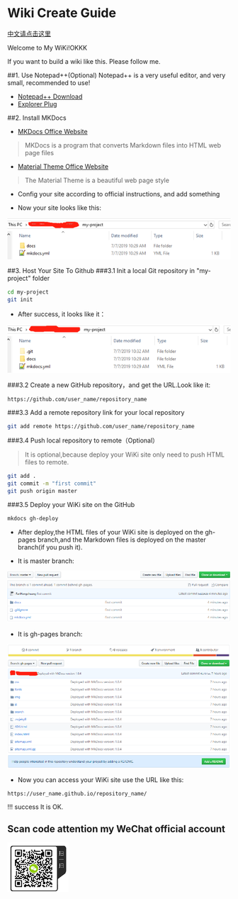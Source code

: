 # Wiki Create Guide
[中文请点击这里](index-zh.md)

Welcome to My WiKi!OKKK

If you want to build a wiki like this. Please follow me.

##1. Use Notepad++(Optional)
Notepad++ is a very useful editor, and very small, recommended to use!

* [Notepad++ Download](https://notepad-plus-plus.org/download)
* [Explorer Plug](https://github.com/funap/npp-explorer-plugin/releases)

##2. Install MKDocs
* [MKDocs Office Website](https://www.mkdocs.org)
> MKDocs is a program that converts Markdown files into HTML web page files
* [Material Theme Office Website](https://squidfunk.github.io/mkdocs-material)
> The Material Theme is a beautiful web page style
* Config your site according to official instructions, and add something

* Now your site looks like this:

![mkdocs_site](assets/images/mkdocs_site.png)


##3. Host Your Site To Github
###3.1 Init a local Git repository in "my-project" folder
```bash
cd my-project
git init
```
* After success, it looks like it：

![mkdocs_site](assets/images/mkdocs_site_git.png)

###3.2 Create a new GitHub repository，and get the URL.Look like it: 
```
https://github.com/user_name/repository_name
```

###3.3 Add a remote repository link for your local repository
```bash
git add remote https://github.com/user_name/repository_name
```
###3.4 Push local repository to remote（Optional）
> It is optional,because deploy your WiKi site only need to push HTML files to remote.
```bash
git add .
git commit -m "first commit"
git push origin master
```
###3.5 Deploy your WiKi site on the GitHub
```bash
mkdocs gh-deploy
```
* After deploy,the HTML files of your WiKi site is deployed on the gh-pages branch,and the Markdown files is deployed on the master branch(if you push it).

* It is master branch:

![git_master_branch](assets/images/git_master_branch.png)

* It is gh-pages branch:

![git_gh-pages_branch](assets/images/git_gh-pages_branch.png)

* Now you can access your WiKi site use the URL like this:
```
https://user_name.github.io/repository_name/
```

!!! success
    It is OK.

## Scan code attention my WeChat official account
![weixingongzhonghao](assets/images/weixingongzhonghao.png)